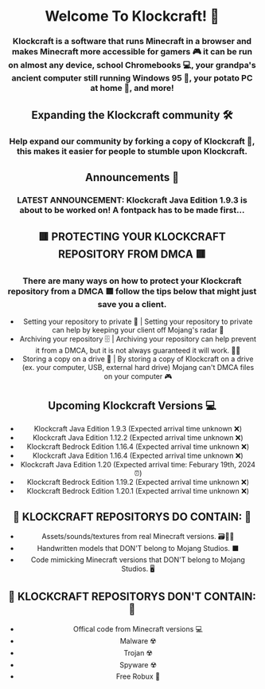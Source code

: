 <div align='center'>

# Welcome To Klockcraft! 👋

### Klockcraft is a software that runs Minecraft in a browser and makes Minecraft more accessible for gamers 🎮 it can be run on almost any device, school Chromebooks 💻, your grandpa's ancient computer still running Windows 95 👴, your potato PC at home 🥔, and more!


## Expanding the Klockcraft community 🛠️

### Help expand our community by forking a copy of Klockcraft 🍴, this makes it easier for people to stumble upon Klockcraft.

## Announcements 📣

### LATEST ANNOUNCEMENT: Klockcraft Java Edition 1.9.3 is about to be worked on! A fontpack has to be made first...

## 🟥 PROTECTING YOUR KLOCKCRAFT REPOSITORY FROM DMCA 🟥

### There are many ways on how to protect your Klockcraft repository from a DMCA 🟥 follow the tips below that might just save you a client.

- Setting your repository to private 🔑 | Setting your repository to private can help by keeping your client off Mojang's radar 📡
- Archiving your repository 🗄️ | Archiving your repository can help prevent it from a DMCA, but it is not always guaranteed it will work. 🤷‍♂️
- Storing a copy on a drive 📀 | By storing a copy of Klockcraft on a drive (ex. your computer, USB, external hard drive) Mojang can't DMCA files on your computer 🎮

## Upcoming Klockcraft Versions 💻

- Klockcraft Java Edition 1.9.3 (Expected arrival time unknown ❌)
- Klockcraft Java Edition 1.12.2 (Expected arrival time unknown ❌)
- Klockcraft Bedrock Edition 1.16.4 (Expected arrival time unknown ❌)
- Klockcraft Java Edition 1.16.4 (Expected arrival time unknown ❌)
- Klockcraft Java Edition 1.20 (Expected arrival time: Feburary 19th, 2024 ⏰)
- Klockcraft Bedrock Edition 1.19.2 (Expected arrival time unknown ❌)
- Klockcraft Bedrock Edition 1.20.1 (Expected arrival time unknown ❌)


## 🔵 KLOCKCRAFT REPOSITORYS DO CONTAIN: 🔵

- Assets/sounds/textures from real Minecraft versions. 🗃️🎵🎨
- Handwritten models that DON'T belong to Mojang Studios. ⬛
- Code mimicking Minecraft versions that DON'T belong to Mojang Studios. 🖥️

## 🔴 KLOCKCRAFT REPOSITORYS DON'T CONTAIN: 🔴

- Offical code from Minecraft versions 💻
- Malware ☢️
- Trojan ☢️
- Spyware ☢️
- Free Robux 💸


